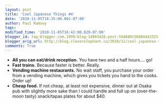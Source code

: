 ```yaml
---
layout: post
title: 'Cool Japanese Things #4'
date: '2010-11-05T16:35:00.001-07:00'
author: Paul Ramsey
tags: 
modified_time: '2010-11-05T16:42:00.820-07:00'
blogger_id: tag:blogger.com,1999:blog-14903426.post-594849150494443325
blogger_orig_url: http://blog.cleverelephant.ca/2010/11/cool-japanese-things-4.html
comments: True
---
```


* **All you can eat/drink reception.** You have two and a half hours.... go!
* **Fast trains.** Because faster is better. Really.
* **Vending machine restaurants.** No wait staff, you purchase your order from a vending machine, which gives you tickets you hand to the cooks. Order up!
* **Cheap food.** If not cheap, at least not expensive, dinner out at Osaka pub with slightly more sake than I could handle and full up on (over-the-moon tasty) snack/tapas plates for about $40.


